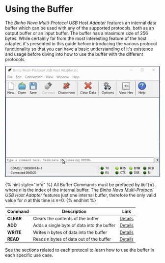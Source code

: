 # Using the Buffer

The _Binho Nova Multi-Protocol USB Host Adapter_ features an internal data buffer which can be used with any of the supported protocols, both as an output buffer or an input buffer. The buffer has a maximum size of 256 bytes. While certainly far from the most interesting feature of the host adapter, it's presented in this guide before introducing the various protocol functionality so that you can have a basic understanding of it's existence and usage before diving into how to use the buffer with the different protocols.

![](../../.gitbook/assets/BufferCommands.gif)

{% hint style="info" %}
All Buffer Commands must be prefaced by `BUF[n]` , where _n_ is the index of the internal buffer. The _Binho Nova Multi-Protocol USB Host Adapter_ features just one internal buffer, therefore the only valid value for _n_ at this time is _n_=0.
{% endhint %}

| Command   | Description                                | Link                                                                                 |
| --------- | ------------------------------------------ | ------------------------------------------------------------------------------------ |
| **CLEAR** | Clears the contents of the buffer          | [Details](https://support.binho.io/user-guide/ascii-interface/buffer-commands#clear) |
| **ADD**   | Adds a single byte of data into the buffer | [Details](https://support.binho.io/user-guide/ascii-interface/buffer-commands#add)   |
| **WRITE** | Writes n bytes of data into the buffer     | [Details](https://support.binho.io/user-guide/ascii-interface/buffer-commands#write) |
| **READ**  | Reads n bytes of data out of the buffer    | [Details](https://support.binho.io/user-guide/ascii-interface/buffer-commands#read)  |

See the sections related to each protocol to learn how to use the buffer in each specific use case.
